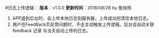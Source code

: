 #日志上传逻辑：
**版本**：v1.0.0
**更新时间**：2018/08/28  by 詹徐照
1. APP退到后台时，会上传本地日志到服务器，上传成功则清空本地日志。
2. 用户在FeedBack页反馈问题时，不会主动触发上传逻辑。后台会自动关联feedback 记录 与当天自动上传的日志。